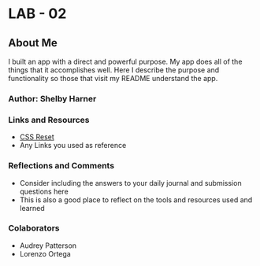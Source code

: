 # LAB - 02

## About Me

I built an app with a direct and powerful purpose. My app does all of the things that it accomplishes well. Here  I describe the purpose and functionality so those that visit my README understand the app.

### Author: Shelby Harner

### Links and Resources
* [CSS Reset](https://meyerweb.com/eric/tools/css/reset)
* Any Links you used as reference

### Reflections and Comments
* Consider including the answers to your daily journal and submission questions here
* This is also a good place to reflect on the tools and resources used and learned

### Colaborators
* Audrey Patterson
* Lorenzo Ortega